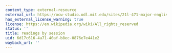 ```yaml
---
content_type: external-resource
external_url: https://ocw-studio.odl.mit.edu/sites/21l-471-major-english-novels-spring-2009/type/page/edit/880d9d86-3520-3dcc-35ea-6413cb7593fe/#Readings_by_Session
has_external_license_warning: true
license: https://en.wikipedia.org/wiki/All_rights_reserved
status: ''
title: readings by session
uid: 6d17c616-4a71-40af-b8ec-0876e7e441e2
wayback_url: ''
---
```

